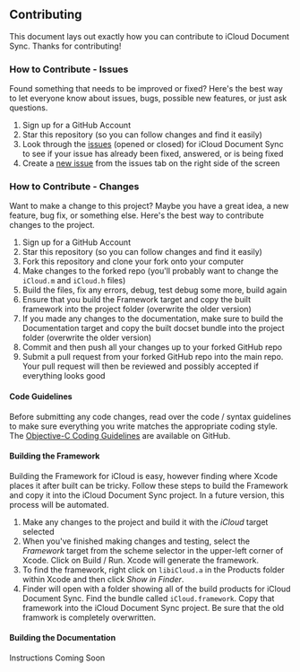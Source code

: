 ## Contributing
This document lays out exactly how you can contribute to iCloud Document Sync. Thanks for contributing!

### How to Contribute - Issues
Found something that needs to be improved or fixed? Here's the best way to let everyone know about issues, bugs, possible new features, or just ask questions.

1. Sign up for a GitHub Account  
2. Star this repository (so you can follow changes and find it easily)  
3. Look through the [issues](https://github.com/iRareMedia/iCloudDocumentSync/issues) (opened or closed) for iCloud Document Sync to see if your issue has already been fixed, answered, or is being fixed  
4. Create a [new issue](https://github.com/iRareMedia/iCloudDocumentSync/issues/new) from the issues tab on the right side of the screen

### How to Contribute - Changes
Want to make a change to this project? Maybe you have a great idea, a new feature, bug fix, or something else. Here's the best way to contribute changes to the project.

1. Sign up for a GitHub Account  
2. Star this repository (so you can follow changes and find it easily)  
3. Fork this repository and clone your fork onto your computer  
4. Make changes to the forked repo (you'll probably want to change the `iCloud.m` and `iCloud.h` files)  
5. Build the files, fix any errors, debug, test debug some more, build again  
6. Ensure that you build the Framework target and copy the built framework into the project folder (overwrite the older version)  
7. If you made any changes to the documentation, make sure to build the Documentation target and copy the built docset bundle into the project folder (overwrite the older version)  
8. Commit and then push all your changes up to your forked GitHub repo
9. Submit a pull request from your forked GitHub repo into the main repo. Your pull request will then be reviewed and possibly accepted if everything looks good

#### Code Guidelines
Before submitting any code changes, read over the code / syntax guidelines to make sure everything you write matches the appropriate coding style. The [Objective-C Coding Guidelines](https://github.com/github/objective-c-conventions) are available on GitHub.

#### Building the Framework
Building the Framework for iCloud is easy, however finding where Xcode places it after built can be tricky. Follow these steps to build the Framework and copy it into the iCloud Document Sync project. In a future version, this process will be automated.

1. Make any changes to the project and build it with the *iCloud* target selected  
2. When you've finished making changes and testing, select the *Framework* target from the scheme selector in the upper-left corner of Xcode. Click on Build / Run. Xcode will generate the framework.
3. To find the framework, right click on `libiCloud.a` in the Products folder within Xcode and then click *Show in Finder*.
4. Finder will open with a folder showing all of the build products for iCloud Document Sync. Find the bundle called `iCloud.framework`. Copy that framework into the iCloud Document Sync project. Be sure that the old framwork is completely overwritten.

#### Building the Documentation
Instructions Coming Soon
